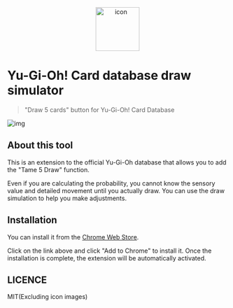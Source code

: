 <center>
  <img src="https://ygo-db-draw-simulator.web.app/icon.jpg" width="100" height="100" alt="icon">
</center>

# Yu-Gi-Oh! Card database draw simulator

> "Draw 5 cards" button for Yu-Gi-Oh! Card Database

![img](https://i.gyazo.com/44e72b63ea8aed1361f09a081cf87e3c.png)

## About this tool

This is an extension to the official Yu-Gi-Oh database that allows you to add the "Tame 5 Draw" function.

Even if you are calculating the probability, you cannot know the sensory value and detailed movement until you actually draw. You can use the draw simulation to help you make adjustments.

## Installation

You can install it from the [Chrome Web Store](https://chrome.google.com/webstore/detail/yu-gi-oh-official-databas/ejjpkjcmmdbhadaanbpfonfobfkopedi).

Click on the link above and click "Add to Chrome" to install it. Once the installation is complete, the extension will be automatically activated.

## LICENCE

MIT(Excluding icon images)

